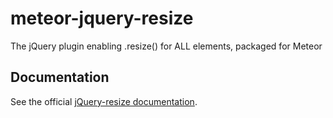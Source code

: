 meteor-jquery-resize
====================

The jQuery plugin enabling .resize() for ALL elements, packaged for Meteor

## Documentation

See the official [jQuery-resize documentation](https://github.com/cowboy/jquery-resize).
